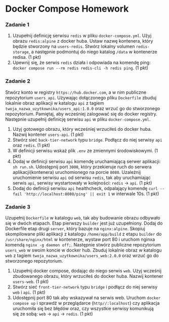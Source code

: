 # Docker Compose Homework

### Zadanie 1

1. Uzupełnij definicję serwisu `redis` w pliku `docker-compose.yml`. Użyj obrazu `redis:alpine` z docker huba. Ustaw nazwę kontenera, który będzie stworzony na `users-redis`. Stwórz lokalny volumen `redis-storage`, a następnie podmontuj do niego katalog `/data` w kontenerze redisa. (1 pkt)
2. Upewnij się, że serwis `redis` działa i odpowiada na komendę ping: `docker compose run --rm redis redis-cli -h redis ping`. (1 pkt)

### Zadanie 2

Stwórz konto w registry `https://hub.docker.com`, a w nim publiczne repozytorium `users_api`. Używając dołączonego pliku `Dockerfile` zbuduj lokalnie obraz aplikacji w katalogu `api` z tagiem `twoja_nazwa_uzytkownika/users_api:1.0.0` oraz wrzuć go do stworzonego repozytorium. Pamiętaj, aby wcześniej zalogować się do docker registry. Następnie uzupełnij definicję serwisu `api` w pliku `docker-compose.yml`.

1. Użyj gotowego obrazu, który wcześniej wrzuciłeś do docker huba. Nazwij kontener `users-api`. (1 pkt)
2. Stwórz sieć `back-tier-network` typu `bridge`. Podłącz do niej serwisy `api` oraz `redis`. (1 pkt)
3. W definicji serwisu wskaż plik `.env` ze zmiennymi środowiskowymi. (1 pkt)
4. Dodaj w definicji serwisu `api` komendę uruchamiającą serwer aplikacji: `sh run.sh`. Udostępnij port `3000`, który przekieruje ruch do serwera aplikacji(kontenera) uruchomionego na porcie `8080`. Uzależnij uruchomienie serwisu `api` od serwisu `redis`, tak aby uruchamiając serwis `api`, serwisy wystartowały w kolejności: `redis` -> `api`. (1 pkt)
5. Dodaj do definicji serwisu `api` healthcheck, odpalający komendę 
`curl --fail 'http://localhost:8080/ping' || exit 1` w interwale 10s. (1 pkt)

### Zadanie 3

Uzupełnij `Dockerfile` w katalogu `web`, tak aby budowanie obrazu odbywało się w dwóch etapach. Etap pierwszy `builder` jest już uzupełniony. Dodaj do Dockerfile etap drugi `server`, który bazuje na `nginx:alpine`. Skopiuj skompilowane pliki aplikacji z katalogu `/home/app/build` z etapu `builder` do `/usr/share/nginx/html` w kontenerze, wystaw port 80 i uruchom nginxa komendą `nginx -g daemon off;`. Następnie stwórz publiczne repozytorium `users_web` w swoim koncie w docker hub. Zbuduj lokalnie obraz w katalogu `web` z tagiem `twoja_nazwa_uzytkownika/users_web:2.0.0` oraz wrzuć go do stworzonego repozytorium.

1. Uzupełnij docker compose, dodając do niego serwis `web`. Użyj wcześnij zbudowanego obrazu, który wrzuciłeś do docker huba. Nazwij kontener `users-web`. (1 pkt)
2. Stwórz sieć `front-tier-network` typu `bridge` i podłącz do niej serwisy `web` i `api`. (1 pkt)
3. Udostępnij port 80 tak aby wskazywał na serwis web. Uruchom `docker compose up` i sprawdź w przeglądarce (`http//:localhost`) czy aplikacja uruchomiła się bez błędów oraz, czy wszystkie serwisy komunikują się ze sobą: `web` -> `api` -> `redis`. (1 pkt)
